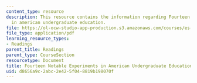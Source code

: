 ```yaml
---
content_type: resource
description: This resource contains the information regarding Fourteen notable experiments
  in american undergraduate education.
file: https://ol-ocw-studio-app-production.s3.amazonaws.com/courses/es-291-learning-seminar-experiments-in-education-spring-2003/d8656a9c2abc2e425f048819b198070f_MITES_291S03_maverick.pdf
file_type: application/pdf
learning_resource_types:
- Readings
parent_title: Readings
parent_type: CourseSection
resourcetype: Document
title: Fourteen Notable Experiments in American Undergraduate Education
uid: d8656a9c-2abc-2e42-5f04-8819b198070f
---
```

